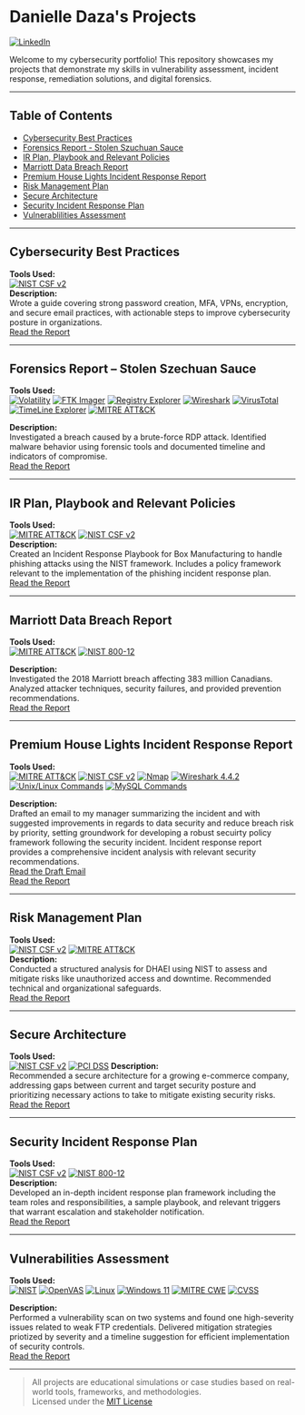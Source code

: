# Danielle Daza's Projects  

[![LinkedIn](https://img.shields.io/badge/LinkedIn-blue?style=flat)](https://www.linkedin.com/in/danielle-daza/)   

Welcome to my cybersecurity portfolio! This repository showcases my projects that demonstrate my skills in vulnerability assessment, incident response, remediation solutions, and digital forensics.

---

## Table of Contents

- [Cybersecurity Best Practices](#cybersecurity-best-practices)
- [Forensics Report - Stolen Szuchuan Sauce](#forensics-report--stolen-szechuan-sauce)
- [IR Plan, Playbook and Relevant Policies](#ir-plan-playbook-and-relevant-policies)
- [Marriott Data Breach Report](#marriott-data-breach-report)
- [Premium House Lights Incident Response Report](#premium-house-lights-incident-response-report)
- [Risk Management Plan](#risk-management-plan)
- [Secure Architecture](#secure-architecture)
- [Security Incident Response Plan](#security-incident-response-plan)
- [Vulnerablilities Assessment](#vulnerabilities-assessment)

---

## Cybersecurity Best Practices

**Tools Used:**  
[![NIST CSF v2](https://img.shields.io/badge/NIST_CSF_v2-darkblue?style=flat-square)](https://www.nist.gov/cyberframework)    
**Description:**  
Wrote a guide covering strong password creation, MFA, VPNs, encryption, and secure email practices, with actionable steps to improve cybersecurity posture in organizations.  
[Read the Report](./Cybersecurity_Best_Practices.pdf)

---

## Forensics Report – Stolen Szechuan Sauce


**Tools Used:**  
[![Volatility](https://img.shields.io/badge/Volatility-3.2.5.2-blue?style=flat-square)](https://www.volatilityfoundation.org/)
[![FTK Imager](https://img.shields.io/badge/FTK_Imager-4.7.1.2-darkgrey?style=flat-square)](https://accessdata.com/product-download)
[![Registry Explorer](https://img.shields.io/badge/Registry_Explorer-v2.0.0.0-purple?style=flat-square)](https://github.com/hasherezade/RegistryExplorer)
[![Wireshark](https://img.shields.io/badge/Wireshark-3.4.7-blue?style=flat-square)](https://www.wireshark.org/)
[![VirusTotal](https://img.shields.io/badge/VirusTotal-Online-yellow?style=flat-square)](https://www.virustotal.com/)
[![TimeLine Explorer](https://img.shields.io/badge/TimeLine_Explorer-v2.0.0.1-orange?style=flat-square)](https://www.timelineexplorer.com/)
[![MITRE ATT&CK](https://img.shields.io/badge/MITRE_ATT&CK-darkred?style=flat-square)](https://attack.mitre.org/)

**Description:**  
Investigated a breach caused by a brute-force RDP attack. Identified malware behavior using forensic tools and documented timeline and indicators of compromise.  
[Read the Report](./Forensics_Report.pdf)

---

## IR Plan, Playbook and Relevant Policies

**Tools Used:**  
[![MITRE ATT&CK](https://img.shields.io/badge/MITRE_ATT&CK-darkred?style=flat-square)](https://attack.mitre.org/)
[![NIST CSF v2](https://img.shields.io/badge/NIST_CSF_v2-darkblue?style=flat-square)](https://www.nist.gov/cyberframework)  
**Description:**  
Created an Incident Response Playbook for Box Manufacturing to handle phishing attacks using the NIST framework. Includes a policy framework relevant to the implementation of the phishing incident response plan.  
[Read the Report](./IR_Plan_and_Phishing_Playbook.pdf)

---

## Marriott Data Breach Report

**Tools Used:**  
[![MITRE ATT&CK](https://img.shields.io/badge/MITRE_ATT&CK-darkred?style=flat-square)](https://attack.mitre.org/)
[![NIST 800-12](https://img.shields.io/badge/NIST_800--12-yellow?style=flat-square)](https://nvlpubs.nist.gov/nistpubs/SpecialPublications/NIST.SP.800-12r1.pdf)  

**Description:**  
Investigated the 2018 Marriott breach affecting 383 million Canadians. Analyzed attacker techniques, security failures, and provided prevention recommendations.  
[Read the Report](./Marriot_Data_Breach.pdf)

---

## Premium House Lights Incident Response Report

**Tools Used:**  
[![MITRE ATT&CK](https://img.shields.io/badge/MITRE_ATT&CK-darkred?style=flat-square)](https://attack.mitre.org/)
[![NIST CSF v2](https://img.shields.io/badge/NIST_CSF_v2-darkblue?style=flat-square)](https://www.nist.gov/cyberframework)
[![Nmap](https://img.shields.io/badge/Nmap-blue?style=flat-square)](https://nmap.org/)
[![Wireshark 4.4.2](https://img.shields.io/badge/Wireshark-4.4.2-1679A7?style=flat-square&logo=Wireshark&logoColor=white)](https://www.wireshark.org/)
[![Unix/Linux Commands](https://img.shields.io/badge/Unix/Linux_Commands-green?style=flat-square)](https://www.gnu.org/)
[![MySQL Commands](https://img.shields.io/badge/MySQL_Commands-blue?style=flat-square)](https://dev.mysql.com/doc/)  

**Description:**  
Drafted an email to my manager summarizing the incident and with suggested improvements in regards to data security and reduce breach risk by priority, setting groundwork for developing a robust secuirty policy framework following the security incident. Incident response report provides a comprehensive incident analysis with relevant security recommendations.  
[Read the Draft Email](./Manager_Email_Draft.pdf)  
[Read the Report](./Premium_House_Lights_Incident_Response.pdf)
  
---

## Risk Management Plan

**Tools Used:**  
[![NIST CSF v2](https://img.shields.io/badge/NIST_CSF_v2-darkblue?style=flat-square)](https://www.nist.gov/cyberframework)
[![MITRE ATT&CK](https://img.shields.io/badge/MITRE_ATT&CK-darkred?style=flat-square)](https://attack.mitre.org/)  
**Description:**  
Conducted a structured analysis for DHAEI using NIST to assess and mitigate risks like unauthorized access and downtime. Recommended technical and organizational safeguards.  
[Read the Report](./Risk_Management_Plan.pdf)

---

## Secure Architecture

**Tools Used:**  
[![NIST CSF v2](https://img.shields.io/badge/NIST_CSF_v2-darkblue?style=flat-square)](https://www.nist.gov/cyberframework)
[![PCI DSS](https://img.shields.io/badge/PCI_DSS-orange?style=flat-square)](https://www.pcisecuritystandards.org/)
**Description:**  
Recommended a secure architecture for a growing e-commerce company, addressing gaps between current and target security posture and prioritizing necessary actions to take to mitigate existing security risks.  
[Read the Report](./Secure_Architecture_Report.pdf)

---

## Security Incident Response Plan

**Tools Used:**  
[![NIST CSF v2](https://img.shields.io/badge/NIST_CSF_v2-darkblue?style=flat-square)](https://www.nist.gov/cyberframework)
[![NIST 800-12](https://img.shields.io/badge/NIST_800--12-yellow?style=flat-square)](https://nvlpubs.nist.gov/nistpubs/SpecialPublications/NIST.SP.800-12r1.pdf)  
**Description:**  
Developed an in-depth incident response plan framework including the team roles and responsibilities, a sample playbook, and relevant triggers that warrant escalation and stakeholder notification.  
[Read the Report](./Security_Incident_Response_Plan.pdf)

---

## Vulnerabilities Assessment

**Tools Used:**  
[![NIST](https://img.shields.io/badge/NIST_CSF-darkblue?style=flat-square)](https://www.nist.gov/cyberframework)
[![OpenVAS](https://img.shields.io/badge/OpenVAS-brightgreen?style=flat-square)](https://www.openvas.org/)
[![Linux](https://img.shields.io/badge/Linux-darkgrey?style=flat-square)](https://www.linux.org/)
[![Windows 11](https://img.shields.io/badge/Windows_11-blue?style=flat-square)](https://www.microsoft.com/en-us/windows/windows-11)
[![MITRE CWE](https://img.shields.io/badge/MITRE_CWE-red?style=flat-square)](https://cwe.mitre.org/)
[![CVSS](https://img.shields.io/badge/CVSS-darkgreen?style=flat-square)](https://www.first.org/cvss/)  

**Description:**  
Performed a vulnerability scan on two systems and found one high-severity issues related to weak FTP credentials. Delivered mitigation strategies priotized by severity and a timeline suggestion for efficient implementation of security controls.  
[Read the Report](./Vulnerabilities_Assessment.pdf)


---

> All projects are educational simulations or case studies based on real-world tools, frameworks, and methodologies.  
> Licensed under the [MIT License](./LICENSE)
